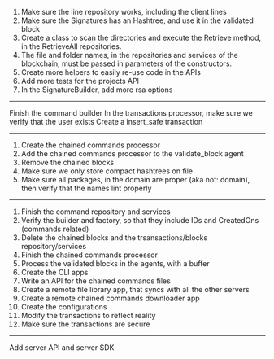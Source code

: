 1. Make sure the line repository works, including the client lines
2. Make sure the Signatures has an Hashtree, and use it in the validated block
3. Create a class to scan the directories and execute the Retrieve method, in the RetrieveAll repositories.
4. The file and folder names, in the repositories and services of the blockchain, must be passed in parameters of the constructors.
5. Create more helpers to easily re-use code in the APIs
6. Add more tests for the projects API
7. In the SignatureBuilder, add more rsa options

-----
Finish the command builder
In the transactions processor, make sure we verify that the user exists
Create a insert_safe transaction

-----

1. Create the chained commands processor
2. Add the chained commands processor to the validate_block agent
3. Remove the chained blocks
4. Make sure we only store compact hashtrees on file
6. Make sure all packages, in the domain are proper (aka not: domain), then verify that the names lint properly

------

1. Finish the command repository and services
2. Verify the builder and factory, so that they include IDs and CreatedOns (commands related)
2. Delete the chained blocks and the trsansactions/blocks repository/services
2. Finish the chained commands processor
3. Process the validated blocks in the agents, with a buffer
4. Create the CLI apps
5. Write an API for the chained commands files
6. Create a remote file library app, that syncs with all the other servers
7. Create a remote chained commands downloader app
8. Create the configurations
9. Modify the transactions to reflect reality
10. Make sure the transactions are secure

----

Add server API and server SDK
